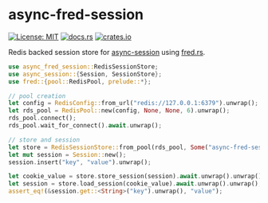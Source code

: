 # async-fred-session

[![License: MIT](https://img.shields.io/badge/license-MIT-blue.svg?style=flat-square)](LICENSE.md)
[![docs.rs](https://img.shields.io/badge/docs-latest-blue.svg?style=flat-square)](https://docs.rs/async-fred-session)
[![crates.io](https://img.shields.io/crates/v/async-fred-session.svg)](https://crates.io/crates/async-fred-session)

Redis backed session store for [async-session](https://github.com/http-rs/async-session) using [fred.rs](https://github.com/aembke/fred.rs).

```rust
use async_fred_session::RedisSessionStore;
use async_session::{Session, SessionStore};
use fred::{pool::RedisPool, prelude::*};

// pool creation
let config = RedisConfig::from_url("redis://127.0.0.1:6379").unwrap();
let rds_pool = RedisPool::new(config, None, None, 6).unwrap();
rds_pool.connect();
rds_pool.wait_for_connect().await.unwrap();

// store and session
let store = RedisSessionStore::from_pool(rds_pool, Some("async-fred-session/".into()));
let mut session = Session::new();
session.insert("key", "value").unwrap();

let cookie_value = store.store_session(session).await.unwrap().unwrap();
let session = store.load_session(cookie_value).await.unwrap().unwrap();
assert_eq!(&session.get::<String>("key").unwrap(), "value");
```

